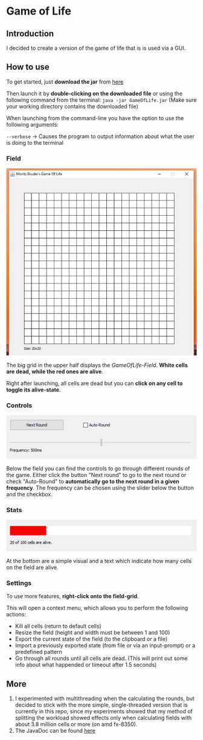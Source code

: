 # Game of Life

## Introduction
I decided to create a version of the game of life that is is used via a GUI.

## How to use
To get started, just **download the jar** from [here](bin/GameOfLife.jar)

Then launch it by **double-clicking on the downloaded file** or using the following command from the terminal: `java -jar GameOfLife.jar` (Make sure your working directory contains the downloaded file)


When launching from the command-line you have the option to use the following arguments:

`--verbose` -> Causes the program to output information about what the user is doing to the terminal

### Field

![Field-Component](/img/FieldComponent.png)

The big grid in the upper half displays the _GameOfLife-Field_. **White cells are dead, while the red ones are alive**.

Right after launching, all cells are dead but you can **click on any cell to toggle its alive-state**.

### Controls

![RoundControls](/img/RoundControl.png)

Below the field you can find the controls to go through different rounds of the game. Either click the button "Next round" to go to the next round or check "Auto-Round" to **automatically go to the next round in a given frequency**. The frequency can be chosen using the slider below the button and the checkbox.

### Stats

![StatsComponent](/img/StatsComponent.png)

At the bottom are a simple visual and a text which indicate how many cells on the field are alive.

### Settings

To use more features, **right-click onto the field-grid**.

This will open a context menu, which allows you to perform the following actions:
* Kill all cells (return to default cells)
* Resize the field (height and width must be between 1 and 100)
* Export the current state of the field (to the clipboard or a file)
* Import a previously exported state (from file or via an input-prompt) or a predefined pattern
* Go through all rounds until all cells are dead. (This will print out some info about what happended or timeout after 1.5 seconds)

## More

1) I experimented with multithreading when the calculating the rounds, but decided to stick with the more simple, single-threaded version that is currently in this repo, since my experiments showed that my method of splitting the workload showed effects only when calculating fields with about 3.8 million cells or more (on amd fx-8350).
2) The JavaDoc can be found [here](https://moritzbruder.github.io/GameOfLife/)
